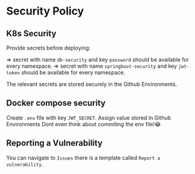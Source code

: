 # Security Policy

## K8s Security

Provide secrets before deploying:

 => secret with name `db-security` and key `password` should be available for every namespace.
 => secret with name `springboot-security` and key `jwt-token` should be available for every namespace.

The relevant secrets are stored securely in the Github Environments.

## Docker compose security

Create `.env` file with key `JWT_SECRET`. Assign value stored in Github Environments
Dont even think about commiting the env file!😂

## Reporting a Vulnerability

You can navigate to `Issues` there is a template called `Report a vulnerability`.
